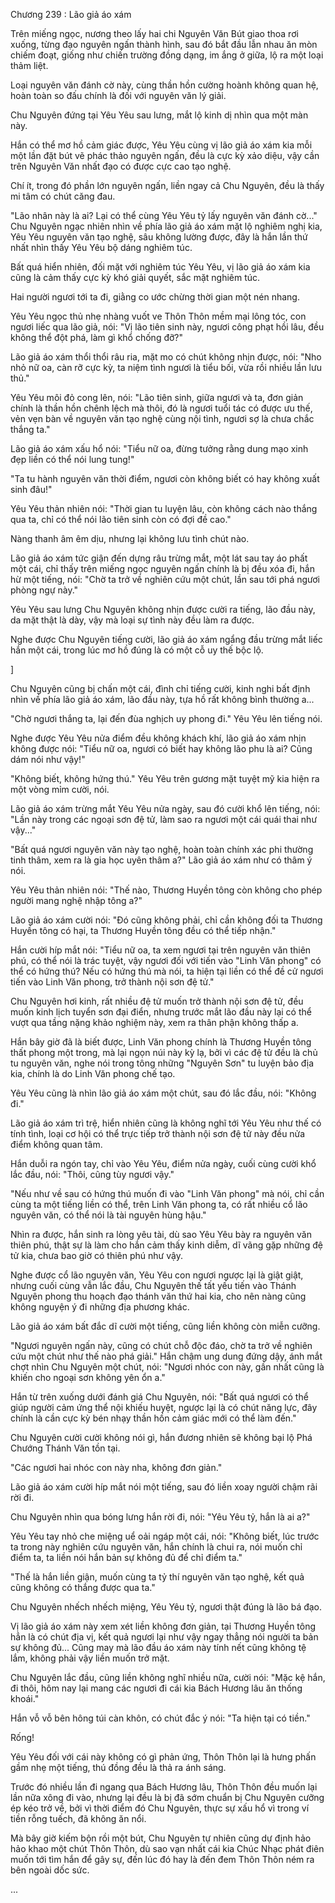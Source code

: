 




Chương 239 : Lão giả áo xám


Trên miếng ngọc, nương theo lấy hai chi Nguyên Văn Bút giao thoa rơi xuống, từng đạo nguyên ngấn thành hình, sau đó bắt đầu lẫn nhau ăn mòn chiếm đoạt, giống như chiến trường đồng dạng, im ắng ở giữa, lộ ra một loại thảm liệt.

Loại nguyên văn đánh cờ này, cùng thần hồn cường hoành không quan hệ, hoàn toàn so đấu chính là đối với nguyên văn lý giải.

Chu Nguyên đứng tại Yêu Yêu sau lưng, mắt lộ kinh dị nhìn qua một màn này.

Hắn có thể mơ hồ cảm giác được, Yêu Yêu cùng vị lão giả áo xám kia mỗi một lần đặt bút vẽ phác thảo nguyên ngấn, đều là cực kỳ xảo diệu, vậy cần trên Nguyên Văn nhất đạo có được cực cao tạo nghệ.

Chí ít, trong đó phần lớn nguyên ngấn, liền ngay cả Chu Nguyên, đều là thấy mi tâm có chút căng đau.

"Lão nhân này là ai? Lại có thể cùng Yêu Yêu tỷ lấy nguyên văn đánh cờ..." Chu Nguyên ngạc nhiên nhìn về phía lão giả áo xám mặt lộ nghiêm nghị kia, Yêu Yêu nguyên văn tạo nghệ, sâu không lường được, đây là hắn lần thứ nhất nhìn thấy Yêu Yêu bộ dáng nghiêm túc.

Bất quá hiển nhiên, đối mặt với nghiêm túc Yêu Yêu, vị lão giả áo xám kia cũng là cảm thấy cực kỳ khó giải quyết, sắc mặt nghiêm túc.

Hai người ngươi tới ta đi, giằng co ước chừng thời gian một nén nhang.

Yêu Yêu ngọc thủ nhẹ nhàng vuốt ve Thôn Thôn mềm mại lông tóc, con ngươi liếc qua lão giả, nói: "Vị lão tiên sinh này, ngươi công phạt hồi lâu, đều không thể đột phá, làm gì khổ chống đỡ?"

Lão giả áo xám thổi thổi râu ria, mặt mo có chút không nhịn được, nói: "Nho nhỏ nữ oa, càn rỡ cực kỳ, ta niệm tình ngươi là tiểu bối, vừa rồi nhiều lần lưu thủ."

Yêu Yêu môi đỏ cong lên, nói: "Lão tiên sinh, giữa ngươi và ta, đơn giản chính là thần hồn chênh lệch mà thôi, đó là ngươi tuổi tác có được ưu thế, vẻn vẹn bàn về nguyên văn tạo nghệ cùng nội tình, ngươi sợ là chưa chắc thắng ta."

Lão giả áo xám xấu hổ nói: "Tiểu nữ oa, đừng tưởng rằng dung mạo xinh đẹp liền có thể nói lung tung!"

"Ta tu hành nguyên văn thời điểm, ngươi còn không biết có hay không xuất sinh đâu!"

Yêu Yêu thản nhiên nói: "Thời gian tu luyện lâu, còn không cách nào thắng qua ta, chỉ có thể nói lão tiên sinh còn có đợi đề cao."

Nàng thanh âm êm dịu, nhưng lại không lưu tình chút nào.

Lão giả áo xám tức giận đến dựng râu trừng mắt, một lát sau tay áo phất một cái, chỉ thấy trên miếng ngọc nguyên ngấn chính là bị đều xóa đi, hắn hừ một tiếng, nói: "Chờ ta trở về nghiên cứu một chút, lần sau tới phá ngươi phòng ngự này."

Yêu Yêu sau lưng Chu Nguyên không nhịn được cười ra tiếng, lão đầu này, da mặt thật là dày, vậy mà loại sự tình này đều làm ra được.

Nghe được Chu Nguyên tiếng cười, lão giả áo xám ngẩng đầu trừng mắt liếc hắn một cái, trong lúc mơ hồ đúng là có một cỗ uy thế bộc lộ.

]

Chu Nguyên cũng bị chấn một cái, đình chỉ tiếng cười, kinh nghi bất định nhìn về phía lão giả áo xám, lão đầu này, tựa hồ rất không bình thường a...

"Chờ ngươi thắng ta, lại đến đùa nghịch uy phong đi." Yêu Yêu lên tiếng nói.

Nghe được Yêu Yêu nửa điểm đều không khách khí, lão giả áo xám nhịn không được nói: "Tiểu nữ oa, ngươi có biết hay không lão phu là ai? Cũng dám nói như vậy!"

"Không biết, không hứng thú." Yêu Yêu trên gương mặt tuyệt mỹ kia hiện ra một vòng mỉm cười, nói.

Lão giả áo xám trừng mắt Yêu Yêu nửa ngày, sau đó cười khổ lên tiếng, nói: "Lần này trong các ngoại sơn đệ tử, làm sao ra ngươi một cái quái thai như vậy..."

"Bất quá ngươi nguyên văn này tạo nghệ, hoàn toàn chính xác phi thường tinh thâm, xem ra là gia học uyên thâm a?" Lão giả áo xám như có thâm ý nói.

Yêu Yêu thản nhiên nói: "Thế nào, Thương Huyền tông còn không cho phép người mang nghệ nhập tông a?"

Lão giả áo xám cười nói: "Đó cũng không phải, chỉ cần không đối ta Thương Huyền tông có hại, ta Thương Huyền tông đều có thể tiếp nhận."

Hắn cười híp mắt nói: "Tiểu nữ oa, ta xem ngươi tại trên nguyên văn thiên phú, có thể nói là trác tuyệt, vậy ngươi đối với tiến vào "Linh Văn phong" có thể có hứng thú? Nếu có hứng thú mà nói, ta hiện tại liền có thể đề cử ngươi tiến vào Linh Văn phong, trở thành nội sơn đệ tử."

Chu Nguyên hơi kinh, rất nhiều đệ tử muốn trở thành nội sơn đệ tử, đều muốn kinh lịch tuyển sơn đại điển, nhưng trước mắt lão đầu này lại có thể vượt qua tầng nặng khảo nghiệm này, xem ra thân phận không thấp a.

Hắn bây giờ đã là biết được, Linh Văn phong chính là Thương Huyền tông thất phong một trong, mà lại ngọn núi này kỳ lạ, bởi vì các đệ tử đều là chủ tu nguyên văn, nghe nói trong tông những "Nguyên Sơn" tu luyện bảo địa kia, chính là do Linh Văn phong chế tạo.

Yêu Yêu cũng là nhìn lão giả áo xám một chút, sau đó lắc đầu, nói: "Không đi."

Lão giả áo xám trì trệ, hiển nhiên cũng là không nghĩ tới Yêu Yêu như thế có tính tình, loại cơ hội có thể trực tiếp trở thành nội sơn đệ tử này đều nửa điểm không quan tâm.

Hắn duỗi ra ngón tay, chỉ vào Yêu Yêu, điểm nửa ngày, cuối cùng cười khổ lắc đầu, nói: "Thôi, cũng tùy ngươi vậy."

"Nếu như về sau có hứng thú muốn đi vào "Linh Văn phong" mà nói, chỉ cần cùng ta một tiếng liền có thể, trên Linh Văn phong ta, có rất nhiều cổ lão nguyên văn, có thể nói là tài nguyên hùng hậu."

Nhìn ra được, hắn sinh ra lòng yêu tài, dù sao Yêu Yêu bày ra nguyên văn thiên phú, thật sự là làm cho hắn cảm thấy kinh diễm, dĩ vãng gặp những đệ tử kia, chưa bao giờ có thiên phú như vậy.

Nghe được cổ lão nguyên văn, Yêu Yêu con ngươi ngược lại là giật giật, nhưng cuối cùng vẫn lắc đầu, Chu Nguyên thế tất yếu tiến vào Thánh Nguyên phong thu hoạch đạo thánh văn thứ hai kia, cho nên nàng cũng không nguyện ý đi những địa phương khác.

Lão giả áo xám bất đắc dĩ cười một tiếng, cũng liền không còn miễn cưỡng.

"Ngươi nguyên ngấn này, cũng có chút chỗ độc đáo, chờ ta trở về nghiên cứu một chút như thế nào phá giải." Hắn chậm ung dung đứng dậy, ánh mắt chợt nhìn Chu Nguyên một chút, nói: "Ngươi nhóc con này, gần nhất cũng là khiến cho ngoại sơn không yên ổn a."

Hắn từ trên xuống dưới đánh giá Chu Nguyên, nói: "Bất quá ngươi có thể giúp người cảm ứng thể nội khiếu huyệt, ngược lại là có chút năng lực, đây chính là cần cực kỳ bén nhạy thần hồn cảm giác mới có thể làm đến."

Chu Nguyên cười cười không nói gì, hắn đương nhiên sẽ không bại lộ Phá Chướng Thánh Văn tồn tại.

"Các ngươi hai nhóc con này nha, không đơn giản."

Lão giả áo xám cười híp mắt nói một tiếng, sau đó liền xoay người chậm rãi rời đi.

Chu Nguyên nhìn qua bóng lưng hắn rời đi, nói: "Yêu Yêu tỷ, hắn là ai a?"

Yêu Yêu tay nhỏ che miệng uể oải ngáp một cái, nói: "Không biết, lúc trước ta trong này nghiên cứu nguyên văn, hắn chính là chui ra, nói muốn chỉ điểm ta, ta liền nói hắn bản sự không đủ để chỉ điểm ta."

"Thế là hắn liền giận, muốn cùng ta tỷ thí nguyên văn tạo nghệ, kết quả cũng không có thắng được qua ta."

Chu Nguyên nhếch nhếch miệng, Yêu Yêu tỷ, ngươi thật đúng là lão bá đạo.

Vị lão giả áo xám này xem xét liền không đơn giản, tại Thương Huyền tông hẳn là có chút địa vị, kết quả ngươi lại như vậy ngay thẳng nói người ta bản sự không đủ... Cũng may mà lão đầu áo xám này tính nết cũng không tệ lắm, không phải vậy liền muốn trở mặt.

Chu Nguyên lắc đầu, cũng liền không nghĩ nhiều nữa, cười nói: "Mặc kệ hắn, đi thôi, hôm nay lại mang các ngươi đi cái kia Bách Hương lâu ăn thống khoái."

Hắn vỗ vỗ bên hông túi càn khôn, có chút đắc ý nói: "Ta hiện tại có tiền."

Rống!

Yêu Yêu đối với cái này không có gì phản ứng, Thôn Thôn lại là hưng phấn gầm nhẹ một tiếng, thú đồng đều là thả ra ánh sáng.

Trước đó nhiều lần đi ngang qua Bách Hương lâu, Thôn Thôn đều muốn lại lần nữa xông đi vào, nhưng lại đều là bị đã sớm chuẩn bị Chu Nguyên cưỡng ép kéo trở về, bởi vì thời điểm đó Chu Nguyên, thực sự xấu hổ vì trong ví tiền rỗng tuếch, đã không ăn nổi.

Mà bây giờ kiếm bộn rồi một bút, Chu Nguyên tự nhiên cũng dự định hảo hảo khao một chút Thôn Thôn, dù sao vạn nhất cái kia Chúc Nhạc phát điên muốn tới tìm hắn để gây sự, đến lúc đó hay là đến đem Thôn Thôn ném ra bên ngoài dốc sức.

...




